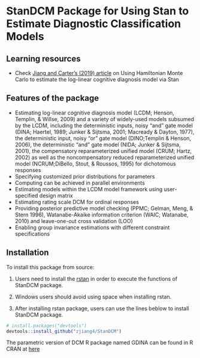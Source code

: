 
<!-- README.md is generated from README.Rmd. Please edit that file -->

# StanDCM Package for Using Stan to Estimate Diagnostic Classification Models



## Learning resources

  - Check [Jiang and Carter’s (2019) article](https://doi.org/10.3758/s13428-018-1069-9) on Using Hamiltonian Monte Carlo to estimate the log-linear cognitive diagnosis model via Stan

## Features of the package

  - Estimating log-linear cognitive diagnosis model (LCDM; Henson, Templin, & Willse, 2009) and a variety of widely-used models subsumed
    by the LCDM, including the deterministic inputs, noisy “and” gate model (DINA; Haertel, 1989; Junker & Sijtsma, 2001; Macready & Dayton, 1977), the deterministic input, noisy “or” gate model (DINO;Templin & Henson, 2006), the deterministic “and” gate model (NIDA; Junker & Sijtsma, 2001), the compensatory reparameterized unified model (CRUM; Hartz, 2002) as well as the noncompensatory
reduced reparameterized unified model (NCRUM;DiBello, Stout, & Roussos, 1995) for dichotomous responses
  - Specifying customized prior distributions for parameters
  - Computing can be achieved in parallel environments
  - Estimating models within the LCDM model framework using user-specified design matrix
  - Estimating rating scale DCM for ordinal responses
  - Providing posterior predictive model checking (PPMC; Gelman, Meng, & Stern 1996), Watanabe-Akaike information criterion (WAIC; Watanabe, 2010) and leave-one-out cross validation (LOO)
  - Enabling group invariance estimations with different constraint specifications
   
## Installation

To install this package from source:

1)  Users need to install the
    [rstan](https://github.com/stan-dev/rstan/wiki/RStan-Getting-Started) in order to execute the functions of StanDCM package.

2)  Windows users should avoid using space when installing rstan.

3)  After installing rstan package, users can use the lines beblow to install StanDCM package.

<!-- end list -->

``` r
# install.packages("devtools")
devtools::install_github("zjiang4/StanDCM")
```

The parametric version of DCM R package named GDINA can be found in R CRAN at
[here](https://CRAN.R-project.org/package=GDINA)
